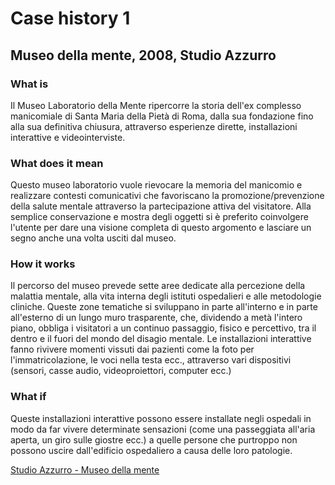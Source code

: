 # Case history 1

## Museo della mente, 2008, Studio Azzurro

### What is
Il Museo Laboratorio della Mente ripercorre la storia dell'ex complesso manicomiale di Santa Maria della Pietà di Roma, dalla sua 
fondazione fino alla sua definitiva chiusura, attraverso esperienze dirette, installazioni interattive e videointerviste.

### What does it mean
Questo museo laboratorio vuole rievocare la memoria del manicomio e realizzare contesti comunicativi che favoriscano la 
promozione/prevenzione della salute mentale attraverso la partecipazione attiva del visitatore. Alla semplice conservazione e 
mostra degli oggetti si è preferito coinvolgere l'utente per dare una visione completa di questo argomento e lasciare un segno
anche una volta usciti dal museo.

### How it works
Il  percorso del museo prevede sette aree dedicate alla percezione della malattia mentale, alla vita interna degli istituti 
ospedalieri e alle metodologie cliniche. Queste zone tematiche si sviluppano in parte all'interno e in parte all'esterno di un 
lungo muro trasparente, che, dividendo a metà l'intero piano, obbliga i visitatori a un continuo passaggio, fisico e percettivo, 
tra il dentro e il fuori del mondo del disagio mentale. Le installazioni interattive fanno rivivere momenti vissuti dai pazienti
come la foto per l'immatricolazione, le voci nella testa ecc., attraverso vari dispositivi (sensori, casse audio, videoproiettori,
computer ecc.)

### What if
Queste installazioni interattive possono essere installate negli ospedali in modo da far vivere determinate sensazioni (come una 
passeggiata all'aria aperta, un giro sulle giostre ecc.) a quelle persone che purtroppo non possono uscire dall'edificio 
ospedaliero a causa delle loro patologie.

[Studio Azzurro - Museo della mente](http://www.museodellamente.it/it/)
